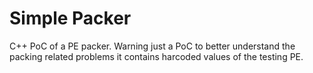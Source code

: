 # Simple Packer

C++ PoC of a PE packer.
Warning just a PoC to better understand the packing related problems it contains harcoded values of the testing PE.
